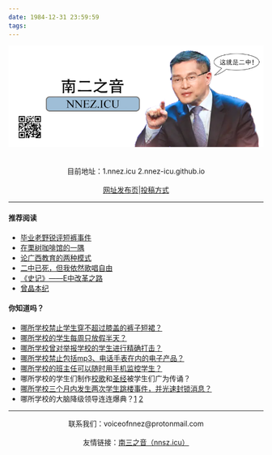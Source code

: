```yaml
---
date: 1984-12-31 23:59:59
tags: 
---
```


<center><img src="/README/welcome.png"/></center><br>
<br>


<center>目前地址：1.nnez.icu 2.nnez-icu.github.io</center>
<br>
<center><a href="https://github.com/nnez-icu/nnez.icu" target="_blank">网址发布页</a>|<a href="/contact/" target="_blank">投稿方式</a>
</center>

---
#### 推荐阅读
+ [毕业老野锐评短裤事件](/毕业老野锐评短裤事件/)
+ [在栗树咖啡馆的一隅](/在栗树咖啡馆的一隅/)
+ [论广西教育的两种模式](/edu/)
+ [二中已死，但我依然歌唱自由](/二中已死，但我依然歌唱自由/)
+ [《史记》——E中改革之路](/史记/)
+ [曾晶本纪](/曾晶本纪/)

#### 你知道吗？
+ [哪所学校禁止学生穿不超过膝盖的裤子短裙？](/史记/#dksj)
+ [哪所学校的学生每周只放假半天？](/史记/#pzzy)
+ [哪所学校曾对举报学校的学生进行精确打击？](/史记/#qdjb)
+ [哪所学校禁止包括mp3、电话手表在内的电子产品？](/史记/#pzzj)
+ [哪所学校的班主任可以随时用手机监控学生？](/做遵规守纪好学生)
+ 哪所学校的学生们制作[校歌](/北宁二中校歌)和[圣经](史记/#ezsj)被学生们广为传诵？
+ [哪所学校三个月内发生两次学生跳楼事件，并光速封锁消息？](/史记/#xszl)
+ 哪所学校的大脑降级领导连连爆典？[1](/史记/#yrys) [2](/史记/#ycgs)
---

<p><center>联系我们：voiceofnnez@protonmail.com </center><br>
<center>友情链接：<a href="https://nnsz.icu" target="_blank">南三之音（nnsz.icu）</a></center></p>

